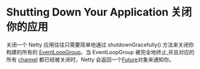 # Shutting Down Your Application 关闭你的应用

关闭一个 Netty 应用往往只需要简单地通过 shutdownGracefully() 方法来关闭你构建的所有的 [EventLoopGroup](http://netty.io/4.0/api/io/netty/channel/EventLoopGroup.html)。当 EventLoopGroup 被完全地终止,并且对应的所有 [channel](http://netty.io/4.0/api/io/netty/channel/Channel.html) 都已经被关闭时，Netty 会返回一个[Future](http://netty.io/4.0/api/io/netty/util/concurrent/Future.html)对象来通知你。
